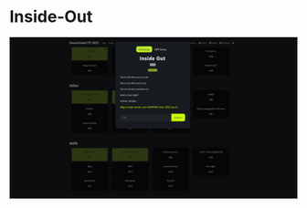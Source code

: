 # Inside-Out

![ctf](https://github.com/ComdeyOverFlow/DownUnder-CTF-2021/blob/main/Inside-Out/Screenshot%20from%202021-09-26%2022-33-52.png)
